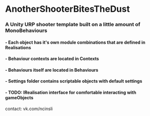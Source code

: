 # AnotherShooterBitesTheDust
### A Unity URP shooter template built on a little amount of MonoBehaviours
#### - Each object has it's own module combinations that are defined in **Realisations**
#### - Behaviour contexts are located in **Contexts**
#### - Behaviours itself are located in **Behaviours**
#### - Settings folder contains scriptable objects with default settings

#### - TODO: **IRealisation** interface for comfortable interacting with gameObjects

contact: vk.com/ncinsli

